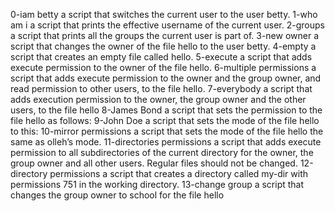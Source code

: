 0-iam betty
a script that switches the current user to the user betty.
1-who am i
a script that prints the effective username of the current user.
2-groups
a script that prints all the groups the current user is part of.
3-new owner
a script that changes the owner of the file hello to the user betty.
4-empty 
a script that creates an empty file called hello.
5-execute
a script that adds execute permission to the owner of the file hello.
6-multiple permissions
a script that adds execute permission to the owner and the group owner, and read permission to other users, to the file hello.
7-everybody
a script that adds execution permission to the owner, the group owner and the other users, to the file hello
8-James Bond
a script that sets the permission to the file hello as follows:
9-John Doe
a script that sets the mode of the file hello to this:
10-mirror permissions
a script that sets the mode of the file hello the same as olleh’s mode.
11-directories permissions
a script that adds execute permission to all subdirectories of the current directory for the owner, the group owner and all other users. Regular files should not be changed.
12-directory permissions
a script that creates a directory called my-dir with permissions 751 in the working directory.
13-change group
a script that changes the group owner to school for the file hello



